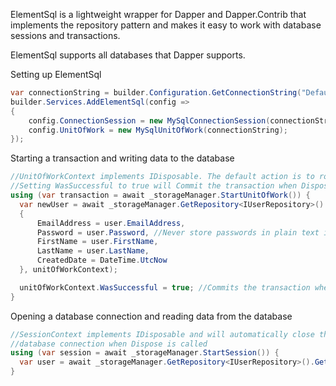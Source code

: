 ElementSql is a lightweight wrapper for Dapper and Dapper.Contrib that implements the repository pattern and makes it easy to work with database sessions and transactions.

ElementSql supports all databases that Dapper supports.

Setting up ElementSql

```csharp
var connectionString = builder.Configuration.GetConnectionString("DefaultConnectionString")!;
builder.Services.AddElementSql(config =>
{
    config.ConnectionSession = new MySqlConnectionSession(connectionString);
    config.UnitOfWork = new MySqlUnitOfWork(connectionString);
});
```

Starting a transaction and writing data to the database 

```csharp
//UnitOfWorkContext implements IDisposable. The default action is to rollback on error.
//Setting WasSuccessful to true will Commit the transaction when Dispose is called.
using (var transaction = await _storageManager.StartUnitOfWork()) {
  var newUser = await _storageManager.GetRepository<IUserRepository>().Add(new User
  {
      EmailAddress = user.EmailAddress,
      Password = user.Password, //Never store passwords in plain text in a real world application
      FirstName = user.FirstName,
      LastName = user.LastName,
      CreatedDate = DateTime.UtcNow
  }, unitOfWorkContext);

  unitOfWorkContext.WasSuccessful = true; //Commits the transaction when Dispose is called
}
```

Opening a database connection and reading data from the database

```csharp
//SessionContext implements IDisposable and will automatically close the
//database connection when Dispose is called
using (var session = await _storageManager.StartSession()) {
  var user = await _storageManager.GetRepository<IUserRepository>().GetById(id, sessionContext);
}
```
